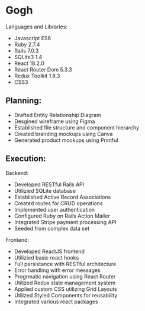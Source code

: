 # Gogh

Languages and Libraries:

* Javascript ES6
* Ruby 2.7.4
* Rails 7.0.3
* SQLite3 1.4
* React 18.2.0
* React Router Dom 5.3.3
* Redux Toolkit 1.8.3
* CSS3

 ## Planning:

* Drafted Entity Relationship Diagram
* Desgined wireframe using Figma
* Established file structure and component hierarchy 
* Created branding mockups using Canva
* Generated product mockups using Printful

 ## Execution:

Backend:

* Developed RESTful Rails API
* Utilizied SQLite database
* Established Active Record Associations
* Created routes for CRUD operations
* Implemented user authentication
* Configured Ruby on Rails Action Mailer
* Integrated Stripe payment processing API
* Seeded from complex data set

Frontend:

* Developed ReactJS frontend
* Utilizied basic react hooks
* Full persistance with RESTful architecture
* Error handling with error messages
* Progrmatic navigation using React Router
* Utilized Redux state management system
* Applied custom CSS utilizing Grid Layouts
* Utilized Styled Components for reusability
* Integrated various react packages
